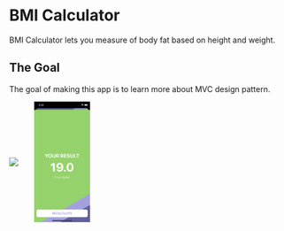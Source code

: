 #  BMI Calculator

BMI Calculator lets you measure of body fat based on height and weight.

## The Goal

The goal of making this app is to learn more about MVC design pattern.

<img src="Documentation/1.png" align="center" width="20%" style="padding-right: 5%"></img>
<img src="Documentation/2.png" align="center" width="20%"></img>

